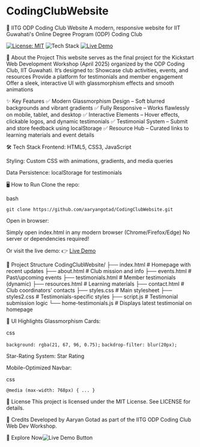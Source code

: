 # CodingClubWebsite
🚀 IITG ODP Coding Club Website
A modern, responsive website for IIT Guwahati's Online Degree Program (ODP) Coding Club

[![License: MIT](https://img.shields.io/badge/License-MIT-yellow.svg)](https://opensource.org/licenses/MIT)
![Tech Stack](https://img.shields.io/badge/Tech%20Stack-HTML%20%7C%20CSS%20%7C%20JavaScript-blueviolet)
[![Live Demo](https://img.shields.io/badge/Live%20Demo-Click%20Here-brightgreen)](https://aaryangotad.github.io/CodingClubWebsite/)

🌟 About the Project
This website serves as the final project for the Kickstart Web Development Workshop (April 2025) organized by the ODP Coding Club, IIT Guwahati. It’s designed to:
Showcase club activities, events, and resources
Provide a platform for testimonials and member engagement
Offer a sleek, interactive UI with glassmorphism effects and smooth animations

✨ Key Features
✅ Modern Glassmorphism Design – Soft blurred backgrounds and vibrant gradients
✅ Fully Responsive – Works flawlessly on mobile, tablet, and desktop
✅ Interactive Elements – Hover effects, clickable logos, and dynamic testimonials
✅ Testimonial System – Submit and store feedback using localStorage
✅ Resource Hub – Curated links to learning materials and event details

🛠 Tech Stack
Frontend: HTML5, CSS3, JavaScript

Styling: Custom CSS with animations, gradients, and media queries

Data Persistence: localStorage for testimonials

🖥 How to Run
Clone the repo:

bash

```git clone https://github.com/aaryangotad/CodingClubWebsite.git```

Open in browser:

Simply open index.html in any modern browser (Chrome/Firefox/Edge)
No server or dependencies required!

Or visit the live demo:
👉 [Live Demo](https://aaryangotad.github.io/CodingClubWebsite/)

📂 Project Structure
CodingClubWebsite/
├── index.html           # Homepage with recent updates
├── about.html           # Club mission and info
├── events.html          # Past/upcoming events
├── testimonials.html    # Member testimonials (dynamic)
├── resources.html       # Learning materials
├── contact.html         # Club coordinators' contacts
├── styles.css           # Main stylesheet
├── styles2.css          # Testimonials-specific styles
├── script.js            # Testimonial submission logic
└── home-testimonials.js # Displays latest testimonial on homepage

🎨 UI Highlights
Glassmorphism Cards:

css

```background: rgba(21, 67, 96, 0.75);```
```backdrop-filter: blur(20px);```

Star-Rating System:
Star Rating

Mobile-Optimized Navbar:

css

```@media (max-width: 768px) { ... }```

📜 License
This project is licensed under the MIT License. See LICENSE for details.

🙌 Credits
Developed by Aaryan Gotad as part of the IITG ODP Coding Club Web Dev Workshop.

🚀 Explore Now![
Live Demo Button](https://aaryangotad.github.io/CodingClubWebsite/)
